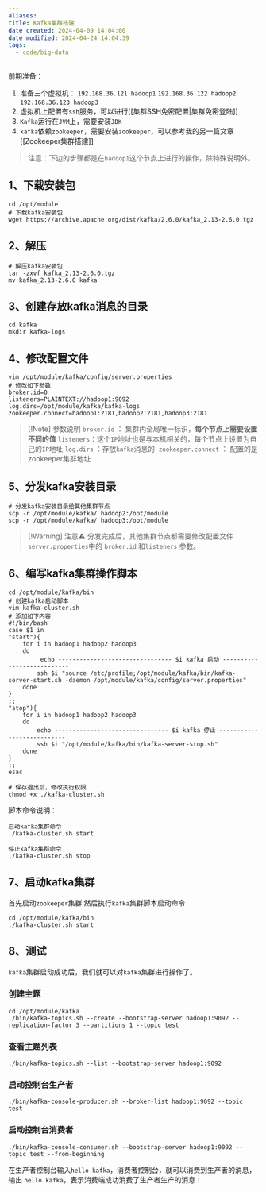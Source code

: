 ```yaml
---
aliases: 
title: Kafka集群搭建
date created: 2024-04-09 14:04:00
date modified: 2024-04-24 14:04:39
tags:
  - code/big-data
---
```

前期准备：
1. 准备三个虚拟机： `192.168.36.121 hadoop1` `192.168.36.122 hadoop2` `192.168.36.123 hadoop3`
2. 虚拟机上配置有`ssh`服务，可以进行[[集群SSH免密配置|集群免密登陆]]
3. `Kafka`运行在`JVM`上，需要安装`JDK`
4. `kafka`依赖`zookeeper`，需要安装`zookeeper`，可以参考我的另一篇文章[[Zookeeper集群搭建]]

> 注意：下边的步骤都是在`hadoop1`这个节点上进行的操作，除特殊说明外。

## 1、下载安装包

```shell
cd /opt/module
# 下载kafka安装包
wget https://archive.apache.org/dist/kafka/2.6.0/kafka_2.13-2.6.0.tgz
```

## 2、解压

```shell
# 解压kafka安装包
tar -zxvf kafka_2.13-2.6.0.tgz
mv kafka_2.13-2.6.0 kafka
```

## 3、创建存放kafka消息的目录

```shell
cd kafka
mkdir kafka-logs
```

## 4、修改配置文件

```shell
vim /opt/module/kafka/config/server.properties
# 修改如下参数
broker.id=0 
listeners=PLAINTEXT://hadoop1:9092
log.dirs=/opt/module/kafka/kafka-logs
zookeeper.connect=hadoop1:2181,hadoop2:2181,hadoop3:2181
```
> [!Note] 参数说明
> `broker.id` ： 集群内全局唯一标识，**每个节点上需要设置不同的值**
> `listeners`：这个`IP`地址也是与本机相关的，每个节点上设置为自己的`IP`地址
> `log.dirs` ：存放`kafka`消息的 
> `zookeeper.connect` ： 配置的是zookeeper集群地址

## 5、分发kafka安装目录

```shell
# 分发kafka安装目录给其他集群节点
scp -r /opt/module/kafka/ hadoop2:/opt/module
scp -r /opt/module/kafka/ hadoop3:/opt/module
```


> [!Warning] 注意⚠️
分发完成后，其他集群节点都需要修改配置文件`server.properties`中的 `broker.id` 和`listeners` 参数。

## 6、编写kafka集群操作脚本

```shell
cd /opt/module/kafka/bin
# 创建kafka启动脚本
vim kafka-cluster.sh
# 添加如下内容
#!/bin/bash
case $1 in
"start"){
	for i in hadoop1 hadoop2 hadoop3
	do 
		 echo -------------------------------- $i kafka 启动 ---------------------------
		ssh $i "source /etc/profile;/opt/module/kafka/bin/kafka-server-start.sh -daemon /opt/module/kafka/config/server.properties"
	done
}
;;
"stop"){
	for i in hadoop1 hadoop2 hadoop3
	do
		echo -------------------------------- $i kafka 停止 ---------------------------
		ssh $i "/opt/module/kafka/bin/kafka-server-stop.sh"
	done
}
;;
esac

# 保存退出后，修改执行权限
chmod +x ./kafka-cluster.sh
```

脚本命令说明：

```shell
启动kafka集群命令
./kafka-cluster.sh start

停止kafka集群命令
./kafka-cluster.sh stop
```

## 7、启动kafka集群

首先启动`zookeeper`集群 然后执行`kafka`集群脚本启动命令

```shell
cd /opt/module/kafka/bin
./kafka-cluster.sh start
```

## 8、测试

`kafka`集群启动成功后，我们就可以对`kafka`集群进行操作了。

### 创建主题

```shell
cd /opt/module/kafka
./bin/kafka-topics.sh --create --bootstrap-server hadoop1:9092 --replication-factor 3 --partitions 1 --topic test
```

### 查看主题列表

```shell
./bin/kafka-topics.sh --list --bootstrap-server hadoop1:9092
```

### 启动控制台生产者

```shell
./bin/kafka-console-producer.sh --broker-list hadoop1:9092 --topic test
```

### 启动控制台消费者

```shell
./bin/kafka-console-consumer.sh --bootstrap-server hadoop1:9092 --topic test --from-beginning
```

在生产者控制台输入`hello kafka`，消费者控制台，就可以消费到生产者的消息，输出 `hello kafka`，表示消费端成功消费了生产者生产的消息！